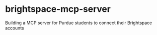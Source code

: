 # brightspace-mcp-server
Building a MCP server for Purdue students to connect their Brightspace accounts

